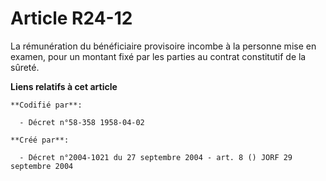 # Article R24-12

La rémunération du bénéficiaire provisoire incombe à la personne mise en examen, pour un montant fixé par les parties au
contrat constitutif de la sûreté.

**Liens relatifs à cet article**

	**Codifié par**:

	  - Décret n°58-358 1958-04-02

	**Créé par**:

	  - Décret n°2004-1021 du 27 septembre 2004 - art. 8 () JORF 29 septembre 2004
